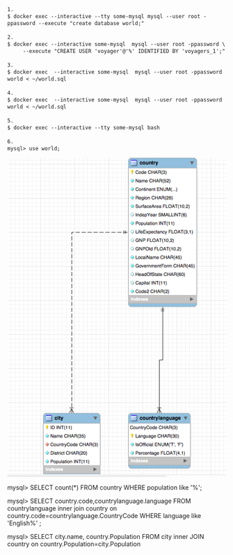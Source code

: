 ```
1.
$ docker exec --interactive --tty some-mysql mysql --user root -ppassword --execute "create database world;"

2.
$ docker exec --interactive some-mysql  mysql --user root -ppassword \
     --execute "CREATE USER 'voyager'@'%' IDENTIFIED BY 'voyagers_1';"
     
3.
$ docker exec  --interactive some-mysql  mysql --user root -ppassword world < ~/world.sql

4.
$ docker exec  --interactive some-mysql  mysql --user root -ppassword world < ~/world.sql

5.
$ docker exec --interactive --tty some-mysql bash

6.
mysql> use world;
```
![alt tag](screenshot.png)

mysql> SELECT count(*) FROM country WHERE population like '%'; 

mysql> SELECT country.code,countrylanguage.language 
FROM countrylanguage 
inner join country on country.code=countrylanguage.CountryCode
WHERE language like 'English%' ;

mysql> SELECT city.name, country.Population
FROM city
inner JOIN country on country.Population=city.Population
